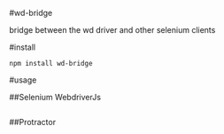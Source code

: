 #wd-bridge

bridge between the wd driver and other selenium clients

#install

`npm install wd-bridge`

#usage

##Selenium WebdriverJs

```js

```

##Protractor

```js

```
